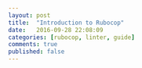 ```yaml
---
layout: post
title:  "Introduction to Rubocop"
date:   2016-09-28 22:08:09
categories: [rubocop, linter, guide]
comments: true
published: false
---
```

